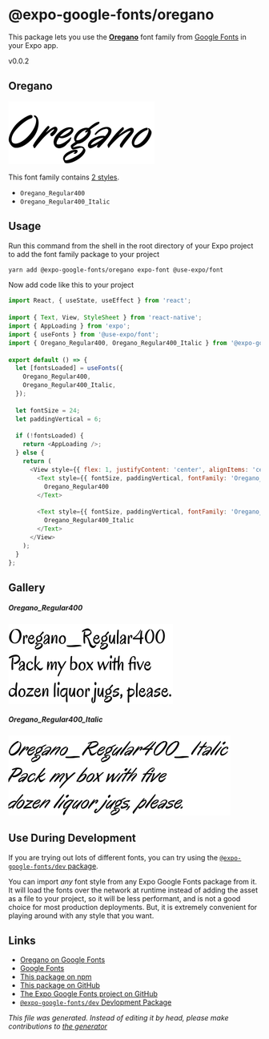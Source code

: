 # @expo-google-fonts/oregano

This package lets you use the [**Oregano**](https://fonts.google.com/specimen/Oregano) font family from [Google Fonts](https://fonts.google.com/) in your Expo app.

v0.0.2

## Oregano

![Oregano](./font-family.png)

This font family contains [2 styles](#gallery).

- `Oregano_Regular400`
- `Oregano_Regular400_Italic`

## Usage

Run this command from the shell in the root directory of your Expo project to add the font family package to your project
```sh
yarn add @expo-google-fonts/oregano expo-font @use-expo/font
```

Now add code like this to your project
```js
import React, { useState, useEffect } from 'react';

import { Text, View, StyleSheet } from 'react-native';
import { AppLoading } from 'expo';
import { useFonts } from '@use-expo/font';
import { Oregano_Regular400, Oregano_Regular400_Italic } from '@expo-google-fonts/oregano';

export default () => {
  let [fontsLoaded] = useFonts({
    Oregano_Regular400,
    Oregano_Regular400_Italic,
  });

  let fontSize = 24;
  let paddingVertical = 6;

  if (!fontsLoaded) {
    return <AppLoading />;
  } else {
    return (
      <View style={{ flex: 1, justifyContent: 'center', alignItems: 'center' }}>
        <Text style={{ fontSize, paddingVertical, fontFamily: 'Oregano_Regular400' }}>
          Oregano_Regular400
        </Text>

        <Text style={{ fontSize, paddingVertical, fontFamily: 'Oregano_Regular400_Italic' }}>
          Oregano_Regular400_Italic
        </Text>
      </View>
    );
  }
};

```

## Gallery

##### Oregano_Regular400
![Oregano_Regular400](./e94ad5230aca64ae37dfe726233d5567a0743967af08b68b44f81d2b3da30d36.ttf.png)

##### Oregano_Regular400_Italic
![Oregano_Regular400_Italic](./afbb45b2855b15596c6f30346e28c0c3cfb2145954f5abfaf9bf3b9f0b8e2f1d.ttf.png)


## Use During Development

If you are trying out lots of different fonts, you can try using the [`@expo-google-fonts/dev` package](https://www.npmjs.com/package/@expo-google-fonts/dev).

You can import *any* font style from any Expo Google Fonts package from it. It will load the fonts
over the network at runtime instead of adding the asset as a file to your project, so it will be 
less performant, and is not a good choice for most production deployments. But, it is extremely convenient
for playing around with any style that you want.

## Links

- [Oregano on Google Fonts](https://fonts.google.com/specimen/Oregano)
- [Google Fonts](https://fonts.google.com/)
- [This package on npm](https://www.npmjs.com/package/@expo-google-fonts/oregano)
- [This package on GitHub](https://github.com/expo/google-fonts/tree/master/font-packages/oregano)
- [The Expo Google Fonts project on GitHub](https://github.com/expo/google-fonts)
- [`@expo-google-fonts/dev` Devlopment Package](https://github.com/expo/google-fonts/tree/master/font-packages/dev)


*This file was generated. Instead of editing it by head, please make contributions to [the generator](https://github.com/expo/google-fonts/tree/master/packages/generator)*
